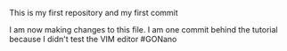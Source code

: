 This is my first repository and my first commit

I am now making changes to this file. I am one commit behind the tutorial because I didn't test the VIM editor
#GONano
